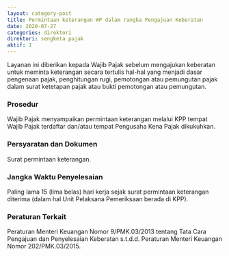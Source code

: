 ```yaml
---
layout: category-post
title: Permintaan keterangan WP dalam rangka Pengajuan Keberatan
date: 2020-07-27
categories: direktori
direktori: sengketa pajak
aktif: 1
---
```

Layanan ini diberikan kepada Wajib Pajak sebelum mengajukan keberatan untuk meminta keterangan secara tertulis hal-hal yang menjadi dasar pengenaan pajak, penghitungan rugi, pemotongan atau pemungutan pajak dalam surat ketetapan pajak atau bukti pemotongan atau pemungutan.

### Prosedur
Wajib Pajak menyampaikan permintaan keterangan melalui KPP tempat Wajib Pajak terdaftar dan/atau tempat Pengusaha Kena Pajak dikukuhkan.

### Persyaratan dan Dokumen
Surat permintaan keterangan.

### Jangka Waktu Penyelesaian
Paling lama 15 (lima belas) hari kerja sejak surat permintaan keterangan diterima (dalam hal Unit Pelaksana Pemeriksaan berada di KPP).

### Peraturan Terkait
Peraturan Menteri Keuangan Nomor 9/PMK.03/2013 tentang Tata Cara Pengajuan dan Penyelesaian Keberatan s.t.d.d. Peraturan Menteri Keuangan Nomor 202/PMK.03/2015.